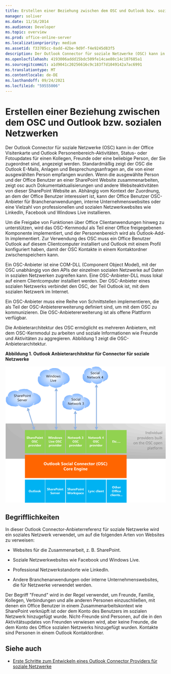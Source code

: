 ```yaml
---
title: Erstellen einer Beziehung zwischen dem OSC und Outlook bzw. sozialen Netzwerken
manager: soliver
ms.date: 11/16/2014
ms.audience: Developer
ms.topic: overview
ms.prod: office-online-server
ms.localizationpriority: medium
ms.assetid: f33705cc-8add-42be-9d9f-f4e9245d83f5
description: Der Outlook Connector für soziale Netzwerke (OSC) kann in der Office Visitenkarte und Outlook Personenbereich-Aktivitäten, Status- oder Fotoupdates für einen Kollegen, Freunde oder eine beliebige Person, der Sie zugeordnet sind, angezeigt werden.
ms.openlocfilehash: 4193006addd15bdc509fe14cae80c14c107685a1
ms.sourcegitcommit: a1d9041c20256616c9c183f7d1049142a7ac6991
ms.translationtype: MT
ms.contentlocale: de-DE
ms.lasthandoff: 09/24/2021
ms.locfileid: "59555006"
---
```

# <a name="relating-the-osc-with-outlook-and-social-networks"></a>Erstellen einer Beziehung zwischen dem OSC und Outlook bzw. sozialen Netzwerken

Der Outlook Connector für soziale Netzwerke (OSC) kann in der Office Visitenkarte und Outlook Personenbereich-Aktivitäten, Status- oder Fotoupdates für einen Kollegen, Freunde oder eine beliebige Person, der Sie zugeordnet sind, angezeigt werden. Standardmäßig zeigt der OSC die Outlook E-Mails, Anlagen und Besprechungsanfragen an, die von einer ausgewählten Person empfangen wurden. Wenn die ausgewählte Person und der Office Benutzer an einer SharePoint Website zusammenarbeiten, zeigt osc auch Dokumentaktualisierungen und andere Websiteaktivitäten von dieser SharePoint Website an. Abhängig vom Kontext der Zuordnung, an dem der Office Benutzer interessiert ist, kann der Office Benutzer OSC-Anbieter für Branchenanwendungen, interne Unternehmenswebsites oder eine Vielzahl von professionellen und sozialen Netzwerkwebsites wie LinkedIn, Facebook und Windows Live installieren.
  
Um die Freigabe von Funktionen über Office Clientanwendungen hinweg zu unterstützen, wird das OSC-Kernmodul als Teil einer Office freigegebenen Komponente implementiert, und der Personenbereich wird als Outlook-Add-In implementiert. Zur Verwendung des OSC muss ein Office Benutzer Outlook auf diesem Clientcomputer installiert und Outlook mit einem Profil konfiguriert haben, damit der OSC Kontakte in einem Kontaktordner zwischenspeichern kann. 
  
Ein OSC-Anbieter ist eine COM-DLL (Component Object Model), mit der OSC unabhängig von den APIs der einzelnen sozialen Netzwerke auf Daten in sozialen Netzwerken zugreifen kann. Eine OSC-Anbieter-DLL muss lokal auf einem Clientcomputer installiert werden. Der OSC-Anbieter eines sozialen Netzwerks verbindet den OSC, der Teil Outlook ist, mit dem sozialen Netzwerk im Internet.
  
Ein OSC-Anbieter muss eine Reihe von Schnittstellen implementieren, die als Teil der OSC-Anbietererweiterung definiert sind, um mit dem OSC zu kommunizieren. Die OSC-Anbietererweiterung ist als offene Plattform verfügbar.
  
Die Anbieterarchitektur des OSC ermöglicht es mehreren Anbietern, mit dem OSC-Kernmodul zu arbeiten und soziale Informationen wie Freunde und Aktivitäten zu aggregieren. Abbildung 1 zeigt die OSC-Anbieterarchitektur.
  
**Abbildung 1. Outlook Anbieterarchitektur für Connector für soziale Netzwerke**

![Soziale Netzwerke, OSC-Provider, OSC und Office](media/off15OSCRef_Architecture.gif)
  
## <a name="terminology"></a>Begrifflichkeiten

In dieser Outlook Connector-Anbieterreferenz für soziale Netzwerke wird ein soziales Netzwerk verwendet, um auf die folgenden Arten von Websites zu verweisen: 
  
- Websites für die Zusammenarbeit, z. B. SharePoint.
    
- Soziale Netzwerkwebsites wie Facebook und Windows Live.
    
- Professional Netzwerkstandorte wie LinkedIn.
    
- Andere Branchenanwendungen oder interne Unternehmenswebsites, die für Netzwerke verwendet werden.
    
Der Begriff "Freund" wird in der Regel verwendet, um Freunde, Familie, Kollegen, Verbindungen und alle anderen Personen einzuschließen, mit denen ein Office Benutzer in einem Zusammenarbeitskontext wie SharePoint verknüpft ist oder dem Konto des Benutzers im sozialen Netzwerk hinzugefügt wurde. Nicht-Freunde sind Personen, auf die in den Aktivitätsupdates von Freunden verwiesen wird, aber keine Freunde, die dem Konto des Office sozialen Netzwerks hinzugefügt wurden. Kontakte sind Personen in einem Outlook Kontaktordner. 
  
## <a name="see-also"></a>Siehe auch

- [Erste Schritte zum Entwickeln eines Outlook Connector Providers für soziale Netzwerke](getting-started-with-developing-an-outlook-social-connector-provider.md)

